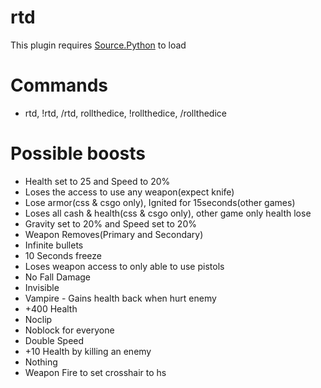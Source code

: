 # rtd
This plugin requires <a href="https://formus.sourcepython.com">Source.Python</a> to load

# Commands
- rtd, !rtd, /rtd, rollthedice, !rollthedice, /rollthedice

# Possible boosts

- Health set to 25 and Speed to 20%
- Loses the access to use any weapon(expect knife)
- Lose armor(css & csgo only), Ignited for 15seconds(other games)
- Loses all cash & health(css & csgo only), other game only health lose
- Gravity set to 20% and Speed set to 20%
- Weapon Removes(Primary and Secondary)
- Infinite bullets
- 10 Seconds freeze
- Loses weapon access to only able to use pistols
- No Fall Damage
- Invisible
- Vampire - Gains health back when hurt enemy
- +400 Health
- Noclip
- Noblock for everyone
- Double Speed
- +10 Health by killing an enemy
- Nothing
- Weapon Fire to set crosshair to hs
